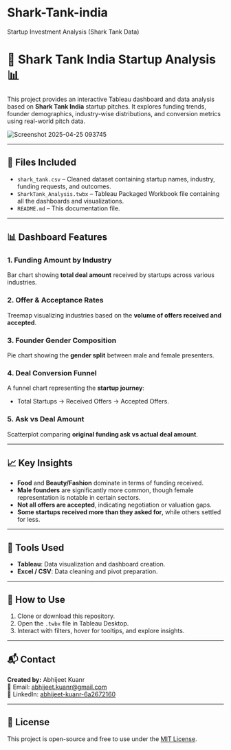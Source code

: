 # Shark-Tank-india
Startup Investment Analysis (Shark Tank Data)

# 🦈 Shark Tank India Startup Analysis 📊

This project provides an interactive Tableau dashboard and data analysis based on **Shark Tank India** startup pitches. It explores funding trends, founder demographics, industry-wise distributions, and conversion metrics using real-world pitch data.

![Screenshot 2025-04-25 093745](https://github.com/user-attachments/assets/e789fc14-57b4-4e87-864d-87eeb72548e4)

---

## 📁 Files Included

- `shark_tank.csv` – Cleaned dataset containing startup names, industry, funding requests, and outcomes.
- `SharkTank_Analysis.twbx` – Tableau Packaged Workbook file containing all the dashboards and visualizations.
- `README.md` – This documentation file.

---

## 📊 Dashboard Features

### 1. Funding Amount by Industry
Bar chart showing **total deal amount** received by startups across various industries.

### 2. Offer & Acceptance Rates
Treemap visualizing industries based on the **volume of offers received and accepted**.

### 3. Founder Gender Composition
Pie chart showing the **gender split** between male and female presenters.

### 4. Deal Conversion Funnel
A funnel chart representing the **startup journey**:
- Total Startups → Received Offers → Accepted Offers.

### 5. Ask vs Deal Amount
Scatterplot comparing **original funding ask vs actual deal amount**.

---

## 📈 Key Insights

- **Food** and **Beauty/Fashion** dominate in terms of funding received.
- **Male founders** are significantly more common, though female representation is notable in certain sectors.
- **Not all offers are accepted**, indicating negotiation or valuation gaps.
- **Some startups received more than they asked for**, while others settled for less.

---

## 🧰 Tools Used

- **Tableau**: Data visualization and dashboard creation.
- **Excel / CSV**: Data cleaning and pivot preparation.

---

## 🚀 How to Use

1. Clone or download this repository.
2. Open the `.twbx` file in Tableau Desktop.
3. Interact with filters, hover for tooltips, and explore insights.

---

## 📬 Contact

**Created by:** Abhijeet Kuanr  
📧 Email: abhijeet.kuanr@gmail.com  
🔗 LinkedIn: [abhijeet-kuanr-6a2672160](https://www.linkedin.com)

---

## 📌 License

This project is open-source and free to use under the [MIT License](LICENSE).
